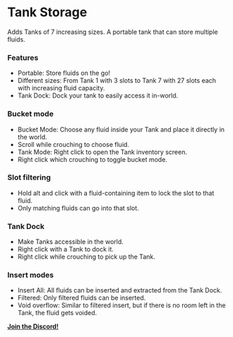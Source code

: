 # Tank Storage
Adds Tanks of 7 increasing sizes. A portable tank that can store multiple fluids.

### Features
- Portable: Store fluids on the go!
- Different sizes: From Tank 1 with 3 slots to Tank 7 with 27 slots each with increasing fluid capacity.
- Tank Dock: Dock your tank to easily access it in-world.

### Bucket mode
- Bucket Mode: Choose any fluid inside your Tank and place it directly in the world.
- Scroll while crouching to choose fluid.
- Tank Mode: Right click to open the Tank inventory screen.
- Right click which crouching to toggle bucket mode.

### Slot filtering
- Hold alt and click with a fluid-containing item to lock the slot to that fluid.
- Only matching fluids can go into that slot.

### Tank Dock
- Make Tanks accessible in the world.
- Right click with a Tank to dock it.
- Right click while crouching to pick up the Tank.

### Insert modes
- Insert All: All fluids can be inserted and extracted from the Tank Dock.
- Filtered: Only filtered fluids can be inserted.
- Void overflow: Similar to filtered insert, but if there is no room left in the Tank, the fluid gets voided.

**[Join the Discord!](https://discord.gg/tXJqWYMZbK)**